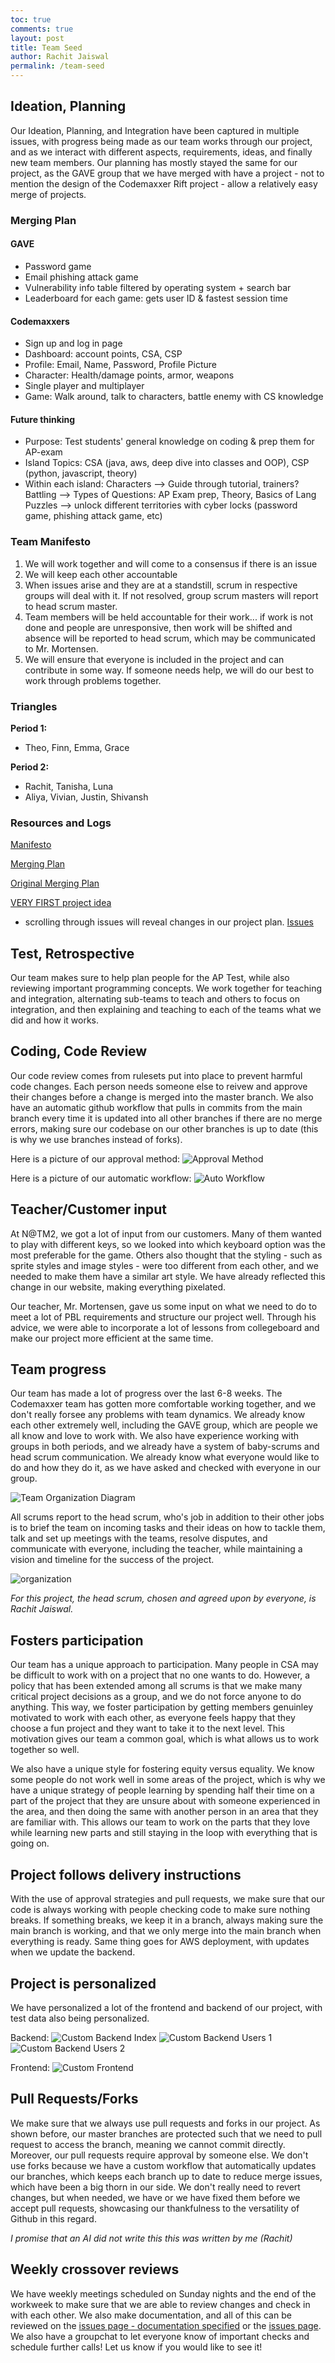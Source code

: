 ```yaml
---
toc: true
comments: true
layout: post
title: Team Seed
author: Rachit Jaiswal 
permalink: /team-seed
---
```


## Ideation, Planning
Our Ideation, Planning, and Integration have been captured in multiple issues, with progress being made as our team works through our project, and as we interact with different aspects, requirements, ideas, and finally new team members. Our planning has mostly stayed the same for our project, as the GAVE group that we have merged with have a project - not to mention the design of the Codemaxxer Rift project - allow a relatively easy merge of projects. 

### Merging Plan

#### GAVE

- Password game 
- Email phishing attack game 
- Vulnerability info table filtered by operating system + search bar
- Leaderboard for each game: gets user ID & fastest session time 

#### Codemaxxers

- Sign up and log in page 
- Dashboard: account points, CSA, CSP
- Profile: Email, Name, Password, Profile Picture 
- Character: Health/damage points, armor, weapons 
- Single player and multiplayer 
- Game: Walk around, talk to characters, battle enemy with CS knowledge 

#### Future thinking

- Purpose: Test students' general knowledge on coding & prep them for AP-exam 
- Island Topics: CSA (java, aws, deep dive into classes and OOP), CSP (python, javascript,  theory)
- Within each island:
Characters --> Guide through tutorial, trainers?
Battling --> Types of Questions: AP Exam prep, Theory, Basics of Lang
Puzzles --> unlock different territories with cyber locks (password game, phishing attack game, etc) 

### Team Manifesto
1. We will work together and will come to a consensus if there is an issue 
2. We will keep each other accountable 
3. When issues arise and they are at a standstill, scrum in respective groups will deal with it. If not resolved, group scrum masters will report to head scrum master. 
4. Team members will be held accountable for their work... if work is not done and people are unresponsive, then work will be shifted and absence will be reported to head scrum, which may be communicated to Mr. Mortensen.
5. We will ensure that everyone is included in the project and can contribute in some way. If someone needs help, we will do our best to work through problems together.

### Triangles

**Period 1:**
- Theo, Finn, Emma, Grace

**Period 2:**
- Rachit, Tanisha, Luna
- Aliya, Vivian, Justin, Shivansh

### Resources and Logs
[Manifesto](https://github.com/Codemaxxers/Issues/issues/44)

[Merging Plan](https://github.com/Codemaxxers/Issues/issues/45)

[Original Merging Plan](https://github.com/Codemaxxers/Issues/issues/42)

[VERY FIRST project idea](https://github.com/Codemaxxers/Issues/issues/1)

* scrolling through issues will reveal changes in our project plan. [Issues](https://github.com/Codemaxxers/Issues/issues)

## Test, Retrospective
Our team makes sure to help plan people for the AP Test, while also reviewing important programming concepts. We work together for teaching and integration, alternating sub-teams to teach and others to focus on integration, and then explaining and teaching to each of the teams what we did and how it works. 

## Coding, Code Review
Our code review comes from rulesets put into place to prevent harmful code changes. Each person needs someone else to reivew and approve their changes before a change is merged into the master branch. We also have an automatic github workflow that pulls in commits from the main branch every time it is updated into all other branches if there are no merge errors, making sure our codebase on our other branches is up to date (this is why we use branches instead of forks). 

Here is a picture of our approval method:
![Approval Method](https://rackets-assets.vercel.app/assets/tri3seed/approval_pull_requests.png)

Here is a picture of our automatic workflow:
![Auto Workflow](https://rackets-assets.vercel.app/assets/tri3seed/branchworkflow.png)

## Teacher/Customer input
At N@TM2, we got a lot of input from our customers. Many of them wanted to play with different keys, so we looked into which keyboard option was the most preferable for the game. Others also thought that the styling - such as sprite styles and image styles - were too different from each other, and we needed to make them have a similar art style. We have already reflected this change in our website, making everything pixelated. 

Our teacher, Mr. Mortensen, gave us some input on what we need to do to meet a lot of PBL requirements and structure our project well. Through his advice, we were able to incorporate a lot of lessons from collegeboard and make our project more efficient at the same time. 

## Team progress
Our team has made a lot of progress over the last 6-8 weeks. The Codemaxxer team has gotten more comfortable working together, and we don't really forsee any problems with team dynamics. We already know each other extremely well, including the GAVE group, which are people we all know and love to work with. We also have experience working with groups in both periods, and we already have a system of baby-scrums and head scrum communication. We already know what everyone would like to do and how they do it, as we have asked and checked with everyone in our group.

![Team Organization Diagram](https://rackets-assets.vercel.app/assets/tri3seed/codemaxxersgrouporganization1.png)

All scrums report to the head scrum, who's job in addition to their other jobs is to brief the team on incoming tasks and their ideas on how to tackle them, talk and set up meetings with the teams, resolve disputes, and communicate with everyone, including the teacher, while maintaining a vision and timeline for the success of the project.

![organization](https://rackets-assets.vercel.app/assets/tri3seed/codemaxxersgrouporganization1.png)

*For this project, the head scrum, chosen and agreed upon by everyone, is Rachit Jaiswal.*


## Fosters participation

Our team has a unique approach to participation. Many people in CSA may be difficult to work with on a project that no one wants to do. However, a policy that has been extended among all scrums is that we make many critical project decisions as a group, and we do not force anyone to do anything. This way, we foster participation by getting members genuinley motivated to work with each other, as everyone feels happy that they choose a fun project and they want to take it to the next level. This motivation gives our team a common goal, which is what allows us to work together so well. 

We also have a unique style for fostering equity versus equality. We know some people do not work well in some areas of the project, which is why we have a unique strategy of people learning by spending half their time on a part of the project that they are unsure about with someone experienced in the area, and then doing the same with another person in an area that they are familiar with. This allows our team to work on the parts that they love while learning new parts and still staying in the loop with everything that is going on.

## Project follows delivery instructions
With the use of approval strategies and pull requests, we make sure that our code is always working with people checking code to make sure nothing breaks. If something breaks, we keep it in a branch, always making sure the main branch is working, and that we only merge into the main branch when everything is ready. Same thing goes for AWS deployment, with updates when we update the backend. 

## Project is personalized
We have personalized a lot of the frontend and backend of our project, with test data also being personalized.

Backend:
![Custom Backend Index](https://rackets-assets.vercel.app/assets/tri3seed/custombackend.png)
![Custom Backend Users 1](https://rackets-assets.vercel.app/assets/tri3seed/custombackendusers1.png)
![Custom Backend Users 2](https://rackets-assets.vercel.app/assets/tri3seed/custombackendusers2.png)

Frontend:
![Custom Frontend](https://rackets-assets.vercel.app/assets/tri3seed/customfrontend.png)

## Pull Requests/Forks

We make sure that we always use pull requests and forks in our project. As shown before, our master branches are protected such that we need to pull request to access the branch, meaning we cannot commit directly. Moreover, our pull requests require approval by someone else. We don't use forks because we have a custom workflow that automatically updates our branches, which keeps each branch up to date to reduce merge issues, which have been a big thorn in our side. We don't really need to revert changes, but when needed, we have or we have fixed them before we accept pull requests, showcasing our thankfulness to the versatility of Github in this regard.

*I promise that an AI did not write this this was written by me (Rachit)*

## Weekly crossover reviews
We have weekly meetings scheduled on Sunday nights and the end of the workweek to make sure that we are able to review changes and check in with each other. We also make documentation, and all of this can be reviewed on the [issues page - documentation specified](https://github.com/Codemaxxers/Issues/issues?q=is%3Aopen+is%3Aissue+label%3Adocumentation) or the [issues page](https://github.com/Codemaxxers/Issues/issues). We also have a groupchat to let everyone know of important checks and schedule further calls! Let us know if you would like to see it!

